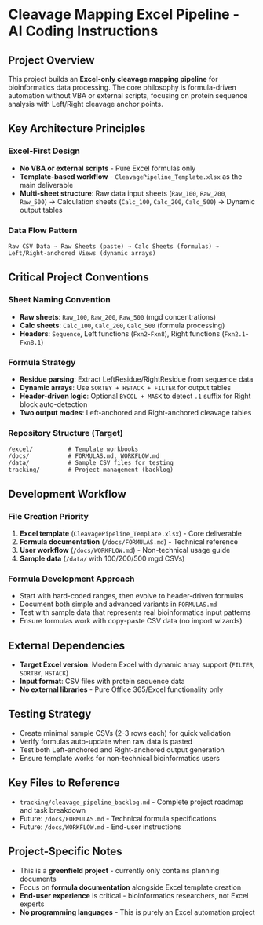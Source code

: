 # Cleavage Mapping Excel Pipeline - AI Coding Instructions

## Project Overview
This project builds an **Excel-only cleavage mapping pipeline** for bioinformatics data processing. The core philosophy is formula-driven automation without VBA or external scripts, focusing on protein sequence analysis with Left/Right cleavage anchor points.

## Key Architecture Principles

### Excel-First Design
- **No VBA or external scripts** - Pure Excel formulas only
- **Template-based workflow** - `CleavagePipeline_Template.xlsx` as the main deliverable
- **Multi-sheet structure**: Raw data input sheets (`Raw_100`, `Raw_200`, `Raw_500`) → Calculation sheets (`Calc_100`, `Calc_200`, `Calc_500`) → Dynamic output tables

### Data Flow Pattern
```
Raw CSV Data → Raw Sheets (paste) → Calc Sheets (formulas) → Left/Right-anchored Views (dynamic arrays)
```

## Critical Project Conventions

### Sheet Naming Convention
- **Raw sheets**: `Raw_100`, `Raw_200`, `Raw_500` (mgd concentrations)
- **Calc sheets**: `Calc_100`, `Calc_200`, `Calc_500` (formula processing)
- **Headers**: `Sequence`, Left functions (`Fxn2`-`Fxn8`), Right functions (`Fxn2.1`-`Fxn8.1`)

### Formula Strategy
- **Residue parsing**: Extract LeftResidue/RightResidue from sequence data
- **Dynamic arrays**: Use `SORTBY + HSTACK + FILTER` for output tables
- **Header-driven logic**: Optional `BYCOL + MASK` to detect `.1` suffix for Right block auto-detection
- **Two output modes**: Left-anchored and Right-anchored cleavage tables

### Repository Structure (Target)
```
/excel/          # Template workbooks
/docs/           # FORMULAS.md, WORKFLOW.md
/data/           # Sample CSV files for testing
tracking/        # Project management (backlog)
```

## Development Workflow

### File Creation Priority
1. **Excel template** (`CleavagePipeline_Template.xlsx`) - Core deliverable
2. **Formula documentation** (`/docs/FORMULAS.md`) - Technical reference
3. **User workflow** (`/docs/WORKFLOW.md`) - Non-technical usage guide
4. **Sample data** (`/data/` with 100/200/500 mgd CSVs)

### Formula Development Approach
- Start with hard-coded ranges, then evolve to header-driven formulas
- Document both simple and advanced variants in `FORMULAS.md`
- Test with sample data that represents real bioinformatics input patterns
- Ensure formulas work with copy-paste CSV data (no import wizards)

## External Dependencies
- **Target Excel version**: Modern Excel with dynamic array support (`FILTER`, `SORTBY`, `HSTACK`)
- **Input format**: CSV files with protein sequence data
- **No external libraries** - Pure Office 365/Excel functionality only

## Testing Strategy
- Create minimal sample CSVs (2-3 rows each) for quick validation
- Verify formulas auto-update when raw data is pasted
- Test both Left-anchored and Right-anchored output generation
- Ensure template works for non-technical bioinformatics users

## Key Files to Reference
- `tracking/cleavage_pipeline_backlog.md` - Complete project roadmap and task breakdown
- Future: `/docs/FORMULAS.md` - Technical formula specifications
- Future: `/docs/WORKFLOW.md` - End-user instructions

## Project-Specific Notes
- This is a **greenfield project** - currently only contains planning documents
- Focus on **formula documentation** alongside Excel template creation
- **End-user experience** is critical - bioinformatics researchers, not Excel experts
- **No programming languages** - This is purely an Excel automation project
